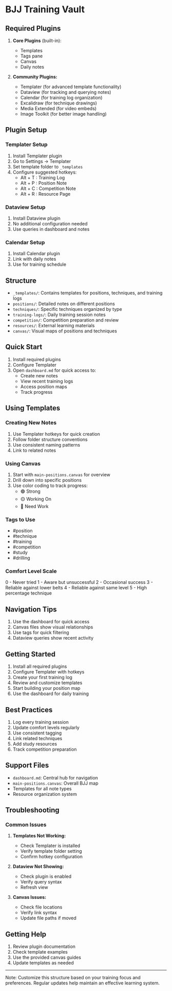 # BJJ Training Vault

## Required Plugins
1. **Core Plugins** (built-in):
   - Templates
   - Tags pane
   - Canvas
   - Daily notes

2. **Community Plugins:**
   - Templater (for advanced template functionality)
   - Dataview (for tracking and querying notes)
   - Calendar (for training log organization)
   - Excalidraw (for technique drawings)
   - Media Extended (for video embeds)
   - Image Toolkit (for better image handling)

## Plugin Setup

### Templater Setup
1. Install Templater plugin
2. Go to Settings → Templater
3. Set template folder to `_templates`
4. Configure suggested hotkeys:
   - Alt + T : Training Log
   - Alt + P : Position Note
   - Alt + C : Competition Note
   - Alt + R : Resource Page

### Dataview Setup
1. Install Dataview plugin
2. No additional configuration needed
3. Use queries in dashboard and notes

### Calendar Setup
1. Install Calendar plugin
2. Link with daily notes
3. Use for training schedule

## Structure
- `_templates/`: Contains templates for positions, techniques, and training logs
- `positions/`: Detailed notes on different positions
- `techniques/`: Specific techniques organized by type
- `training-logs/`: Daily training session notes
- `competition/`: Competition preparation and review
- `resources/`: External learning materials
- `canvas/`: Visual maps of positions and techniques

## Quick Start
1. Install required plugins
2. Configure Templater
3. Open `dashboard.md` for quick access to:
   - Create new notes
   - View recent training logs
   - Access position maps
   - Track progress

## Using Templates
### Creating New Notes
1. Use Templater hotkeys for quick creation
2. Follow folder structure conventions
3. Use consistent naming patterns
4. Link to related notes

### Using Canvas
1. Start with `main-positions.canvas` for overview
2. Drill down into specific positions
3. Use color coding to track progress:
   - 🟢 Strong
   - 🟡 Working On
   - 🔴 Need Work

### Tags to Use
- #position
- #technique
- #training
- #competition
- #study
- #drilling

### Comfort Level Scale
0 - Never tried
1 - Aware but unsuccessful
2 - Occasional success
3 - Reliable against lower belts
4 - Reliable against same level
5 - High percentage technique

## Navigation Tips
1. Use the dashboard for quick access
2. Canvas files show visual relationships
3. Use tags for quick filtering
4. Dataview queries show recent activity

## Getting Started
1. Install all required plugins
2. Configure Templater with hotkeys
3. Create your first training log
4. Review and customize templates
5. Start building your position map
6. Use the dashboard for daily training

## Best Practices
1. Log every training session
2. Update comfort levels regularly
3. Use consistent tagging
4. Link related techniques
5. Add study resources
6. Track competition preparation

## Support Files
- `dashboard.md`: Central hub for navigation
- `main-positions.canvas`: Overall BJJ map
- Templates for all note types
- Resource organization system

## Troubleshooting
### Common Issues
1. **Templates Not Working:**
   - Check Templater is installed
   - Verify template folder setting
   - Confirm hotkey configuration

2. **Dataview Not Showing:**
   - Check plugin is enabled
   - Verify query syntax
   - Refresh view

3. **Canvas Issues:**
   - Check file locations
   - Verify link syntax
   - Update file paths if moved

## Getting Help
1. Review plugin documentation
2. Check template examples
3. Use the provided canvas guides
4. Update templates as needed

---
Note: Customize this structure based on your training focus and preferences. Regular updates help maintain an effective learning system.